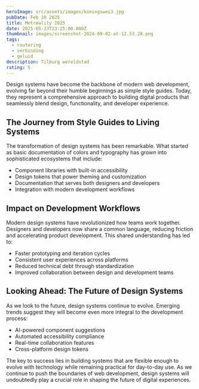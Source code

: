 ```yaml
---
heroImage: src/assets/images/koningswei3.jpg
pubDate: Feb 10 2025
title: Metrøality 2025
date: 2025-05-23T23:25:00.000Z
thumbnail: images/screenshot-2024-09-02-at-12.53.28.png
tags:
  - routering
  - verbinding
  - geluid
description: Tilburg wereldstad
rating: 5
---
```


Design systems have become the backbone of modern web development, evolving far beyond their humble beginnings as simple style guides. Today, they represent a comprehensive approach to building digital products that seamlessly blend design, functionality, and developer experience.

## The Journey from Style Guides to Living Systems

The transformation of design systems has been remarkable. What started as basic documentation of colors and typography has grown into sophisticated ecosystems that include:

- Component libraries with built-in accessibility
- Design tokens that power theming and customization
- Documentation that serves both designers and developers
- Integration with modern development workflows

## Impact on Development Workflows

Modern design systems have revolutionized how teams work together. Designers and developers now share a common language, reducing friction and accelerating product development. This shared understanding has led to:

- Faster prototyping and iteration cycles
- Consistent user experiences across platforms
- Reduced technical debt through standardization
- Improved collaboration between design and development teams

## Looking Ahead: The Future of Design Systems

As we look to the future, design systems continue to evolve. Emerging trends suggest they will become even more integral to the development process:

- AI-powered component suggestions
- Automated accessibility compliance
- Real-time collaboration features
- Cross-platform design tokens

The key to success lies in building systems that are flexible enough to evolve with technology while remaining practical for day-to-day use. As we continue to push the boundaries of web development, design systems will undoubtedly play a crucial role in shaping the future of digital experiences.
